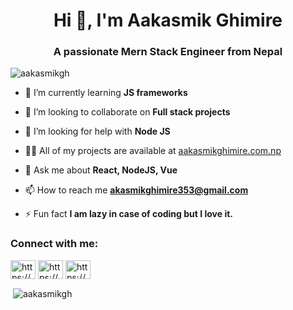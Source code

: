 <h1 align="center">Hi 👋, I'm Aakasmik Ghimire</h1>
<h3 align="center">A passionate Mern Stack Engineer from Nepal</h3>

<p align="left"> <img src="https://komarev.com/ghpvc/?username=aakasmikgh&label=Profile%20views&color=0e75b6&style=flat" alt="aakasmikgh" /> </p>



- 🌱 I’m currently learning **JS frameworks**

- 👯 I’m looking to collaborate on **Full stack projects**

- 🤝 I’m looking for help with **Node JS**

- 👨‍💻 All of my projects are available at [aakasmikghimire.com.np](aakasmikghimire.com.np)

- 💬 Ask me about **React, NodeJS, Vue**

- 📫 How to reach me **akasmikghimire353@gmail.com**

- ⚡ Fun fact **I am lazy in case of coding but I love it.**

<h3 align="left">Connect with me:</h3>
<p align="left">
<a href="https://linkedin.com/in/https://www.linkedin.com/in/aakasmik-ghimire-1234b9264/" target="blank"><img align="center" src="https://raw.githubusercontent.com/rahuldkjain/github-profile-readme-generator/master/src/images/icons/Social/linked-in-alt.svg" alt="https://www.linkedin.com/in/aakasmik-ghimire-1234b9264/" height="30" width="40" /></a>
<a href="https://fb.com/https://www.facebook.com/aakasmikgh" target="blank"><img align="center" src="https://raw.githubusercontent.com/rahuldkjain/github-profile-readme-generator/master/src/images/icons/Social/facebook.svg" alt="https://www.facebook.com/aakasmikgh" height="30" width="40" /></a>
<a href="https://instagram.com/https://www.instagram.com/aakasmikgh/" target="blank"><img align="center" src="https://raw.githubusercontent.com/rahuldkjain/github-profile-readme-generator/master/src/images/icons/Social/instagram.svg" alt="https://www.instagram.com/aakasmikgh/" height="30" width="40" /></a>
</p>




<p>&nbsp;<img align="center" src="https://github-readme-stats.vercel.app/api?username=aakasmikgh&show_icons=true&locale=en" alt="aakasmikgh" /></p>
